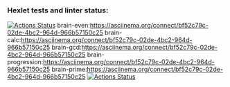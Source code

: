 ### Hexlet tests and linter status:
[![Actions Status](https://github.com/UROPB83/python-project-49/workflows/hexlet-check/badge.svg)](https://github.com/UROPB83/python-project-49/actions)
brain-even:https://asciinema.org/connect/bf52c79c-02de-4bc2-964d-966b57150c25
brain-calc:https://asciinema.org/connect/bf52c79c-02de-4bc2-964d-966b57150c25 
brain-gcd:https://asciinema.org/connect/bf52c79c-02de-4bc2-964d-966b57150c25
brain-progression:https://asciinema.org/connect/bf52c79c-02de-4bc2-964d-966b57150c25
brain-prime:https://asciinema.org/connect/bf52c79c-02de-4bc2-964d-966b57150c25
[![Actions Status](https://codeclimate.com/github/UROPB83/python-project-49)](https://api.codeclimate.com/v1/badges/a99a88d28ad37a79dbf6/maintainability)